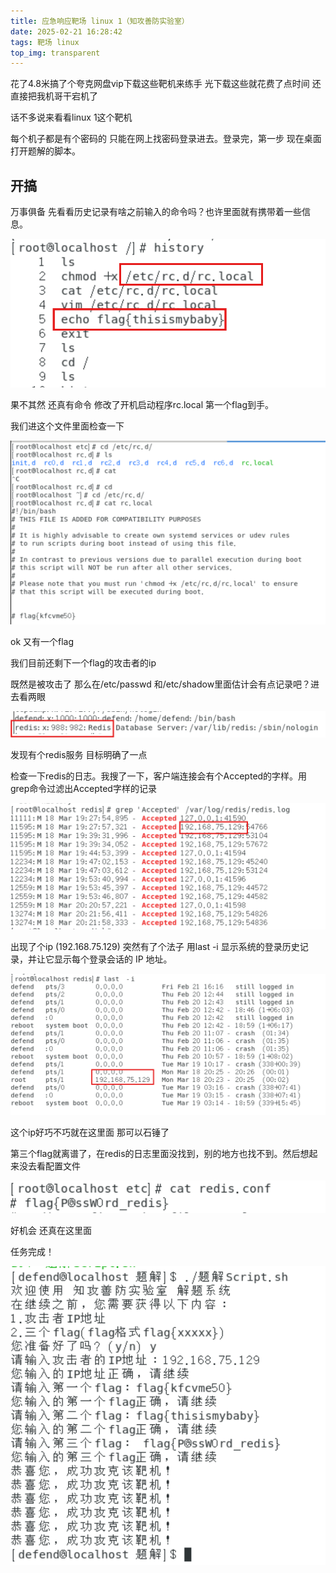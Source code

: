 ```yaml
---
title: 应急响应靶场 linux 1（知攻善防实验室）
date: 2025-02-21 16:28:42
tags: 靶场 linux
top_img: transparent
---
```


花了4.8米搞了个夸克网盘vip下载这些靶机来练手 光下载这些就花费了点时间 还直接把我机哥干宕机了

话不多说来看看linux 1这个靶机

每个机子都是有个密码的 只能在网上找密码登录进去。登录完，第一步 现在桌面打开题解的脚本。

## 开搞
万事俱备 先看看历史记录有啥之前输入的命令吗？也许里面就有携带着一些信息。

![flag](/images/应急响应靶场-linux-1（知攻善防实验室）/flag1.png)

果不其然 还真有命令 修改了开机启动程序rc.local 第一个flag到手。

我们进这个文件里面检查一下

![flag2](/images/应急响应靶场-linux-1（知攻善防实验室）/flag2.png)

ok 又有一个flag

我们目前还剩下一个flag的攻击者的ip

既然是被攻击了 那么在/etc/passwd 和/etc/shadow里面估计会有点记录吧？进去看两眼

![ip](/images/应急响应靶场-linux-1（知攻善防实验室）/redis.png)

发现有个redis服务 目标明确了一点

检查一下redis的日志。我搜了一下，客户端连接会有个Accepted的字样。用grep命令过滤出Accepted字样的记录

![ip](/images/应急响应靶场-linux-1（知攻善防实验室）/ip.png)

出现了个ip (192.168.75.129) 突然有了个法子 用last -i 显示系统的登录历史记录，并让它显示每个登录会话的 IP 地址。 

![ip2](/images/应急响应靶场-linux-1（知攻善防实验室）/ip2.png)

这个ip好巧不巧就在这里面 那可以石锤了

第三个flag就离谱了，在redis的日志里面没找到，别的地方也找不到。然后想起来没去看配置文件

![flag3](/images/应急响应靶场-linux-1（知攻善防实验室）/flag3.png)

好机会 还真在这里面

任务完成！

![success](/images/应急响应靶场-linux-1（知攻善防实验室）/success.png)